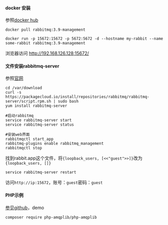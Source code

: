#### docker 安装
参照[docker hub](https://hub.docker.com/_/rabbitmq)
```
docker pull rabbitmq:3.9-management

docker run -p 15672:15672 -p 5672:5672 -d --hostname my-rabbit --name some-rabbit rabbitmq:3.9-management
```
浏览器访问
http://192.168.126.128:15672/
#### 文件安装rabbitmq-server
参照[官网](https://www.rabbitmq.com/install-rpm.html)
```
cd /var/download
curl -s https://packagecloud.io/install/repositories/rabbitmq/rabbitmq-server/script.rpm.sh | sudo bash
yum install rabbitmq-server
```
```
#启动rabbitmq
service rabbitmq-server start
service rabbitmq-server status

#安装web界面
rabbitmqctl start_app
rabbitmq-plugins enable rabbitmq_management
rabbitmqctl stop
```
找到rabbit.app这个文件，将`{loopback_users, [<<"guest">>]}`改为`{loopback_users, []}`
```
service rabbitmq-server restart
```
访问`http://ip:15672`，账号：`guest`密码：`guest`
#### PHP示例
[参见github](https://github.com/php-amqplib/php-amqplib)，demo
```
composer require php-amqplib/php-amqplib
```
